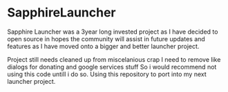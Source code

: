 # SapphireLauncher
Sapphire Launcher was a 3year long invested project as I have decided to open source in hopes the community will assist in future updates and features as I have moved onto a bigger and better launcher project.

Project still needs cleaned up from miscelanious crap I need to remove like dialogs for donating and google services stuff So i would recommend not using this code untill i do so. Using this repository to port into my next launcher project.
